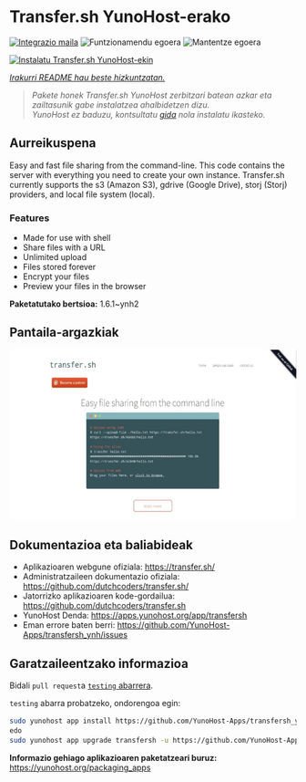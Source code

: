 <!--
Ohart ongi: README hau automatikoki sortu da <https://github.com/YunoHost/apps/tree/master/tools/readme_generator>ri esker
EZ editatu eskuz.
-->

# Transfer.sh YunoHost-erako

[![Integrazio maila](https://apps.yunohost.org/badge/integration/transfersh)](https://ci-apps.yunohost.org/ci/apps/transfersh/)
![Funtzionamendu egoera](https://apps.yunohost.org/badge/state/transfersh)
![Mantentze egoera](https://apps.yunohost.org/badge/maintained/transfersh)

[![Instalatu Transfer.sh YunoHost-ekin](https://install-app.yunohost.org/install-with-yunohost.svg)](https://install-app.yunohost.org/?app=transfersh)

*[Irakurri README hau beste hizkuntzatan.](./ALL_README.md)*

> *Pakete honek Transfer.sh YunoHost zerbitzari batean azkar eta zailtasunik gabe instalatzea ahalbidetzen dizu.*  
> *YunoHost ez baduzu, kontsultatu [gida](https://yunohost.org/install) nola instalatu ikasteko.*

## Aurreikuspena

Easy and fast file sharing from the command-line. This code contains the server with everything you need to create your own instance.
Transfer.sh currently supports the s3 (Amazon S3), gdrive (Google Drive), storj (Storj) providers, and local file system (local).

### Features

- Made for use with shell
- Share files with a URL
- Unlimited upload
- Files stored forever
- Encrypt your files
- Preview your files in the browser


**Paketatutako bertsioa:** 1.6.1~ynh2

## Pantaila-argazkiak

![Transfer.sh(r)en pantaila-argazkia](./doc/screenshots/transfer.sh-about.jpg)

## Dokumentazioa eta baliabideak

- Aplikazioaren webgune ofiziala: <https://transfer.sh/>
- Administratzaileen dokumentazio ofiziala: <https://github.com/dutchcoders/transfer.sh/>
- Jatorrizko aplikazioaren kode-gordailua: <https://github.com/dutchcoders/transfer.sh>
- YunoHost Denda: <https://apps.yunohost.org/app/transfersh>
- Eman errore baten berri: <https://github.com/YunoHost-Apps/transfersh_ynh/issues>

## Garatzaileentzako informazioa

Bidali `pull request`a [`testing` abarrera](https://github.com/YunoHost-Apps/transfersh_ynh/tree/testing).

`testing` abarra probatzeko, ondorengoa egin:

```bash
sudo yunohost app install https://github.com/YunoHost-Apps/transfersh_ynh/tree/testing --debug
edo
sudo yunohost app upgrade transfersh -u https://github.com/YunoHost-Apps/transfersh_ynh/tree/testing --debug
```

**Informazio gehiago aplikazioaren paketatzeari buruz:** <https://yunohost.org/packaging_apps>
